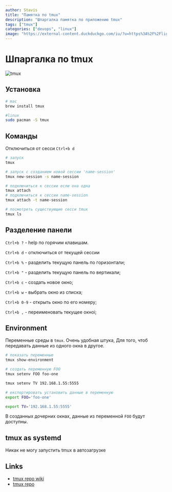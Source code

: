 ```yaml
---
author: Stavis
title: "Памятка по tmux"
description: "Шпаргалка памятка по приложению tmux"
tags: ["tmux"]
categories: ["devops", "linux"]
image: "https://external-content.duckduckgo.com/iu/?u=https%3A%2F%2Flightrains.com%2Fassets%2Fimg%2Fblog%2Ftmux-tips.png"
---
```


# Шпаргалка по tmux

![tmux](https://lightrains.com/assets/img/blog/tmux-tips.png)

## Установка

```sh
# mac
brew install tmux

#linux
sudo pacman -S tmux
```

## Команды

Отключиться от сесси `Ctrl+b d`

```bash
# запуск
tmux

# запуск с созданием новой сессии 'name-session'
tmux new-session -s name-session

# подключиться к сессии если она одна
tmux attach
# подключиться к сессии name-session
tmux attach -t name-session

# посмотреть существующие сесси tmux
tmux ls
```

## Разделение панели

`Ctrl+b ?` - help по горячим клавишам.

`Ctrl+b d` - отключиться от текущей сессии

`Ctrl+b %` - разделить текущую панель по горизонтали;

`Ctrl+b "` - разделить текущую панель по вертикали;

`Ctrl+b c` - создать новое окно;

`Ctrl+b w` - выбрать окно из списка;

`Ctrl+b 0-9` - открыть окно по его номеру;

`Ctrl+b ,` - переименовать текущее окноi;

## Environment

Переменные среды в `tmux`. Очень удобная штука,
Для того, чтоб передавать данные из одного окна в другое.

```bash
# показать переменные
tmux show-environment

# создать переменную FOO
tmux setenv FOO foo-one

tmux setenv TV 192.168.1.55:5555

# експортировать установить данные в переменную
export FOO='foo-one'

export TV='192.168.1.55:5555'
```

В созданных дочерних окнах, данные из переменной `FOO`
будут доступны.

## tmux as systemd

Никак не могу запустить tmux в автозагрузке

## Links

- [tmux repo wiki](https://github.com/tmux/tmux/wiki)
- [tmux repo](https://github.com/tmux/tmux)
